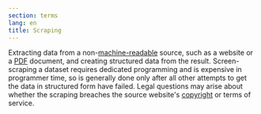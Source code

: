 ```yaml
---
section: terms
lang: en
title: Scraping
---
```


Extracting data from a non-[machine-readable](../machine-readable/) source, such as a website or a [PDF](../pdf/) document, and creating structured data from the result. Screen-scraping a dataset requires dedicated programming and is expensive in programmer time, so is generally done only after all other attempts to get the data in structured form have failed. Legal questions may arise about whether the scraping breaches the source website's [copyright](../copyright/) or terms of service.
